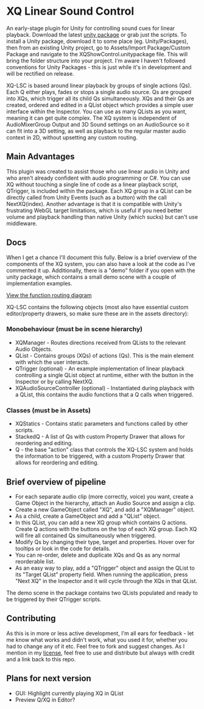 # XQ Linear Sound Control
An early-stage plugin for Unity for controlling sound cues for linear playback. Download the latest [unity package](/unitypackage/) or grab just the scripts. To install a Unity package, download it to some place (eg. Unity/Packages), then from an existing Unity project, go to Assets/Import Package/Custom Package and navigate to the XQShowControl.unitypackage file. This will bring the folder structure into your project. I'm aware I haven't followed conventions for Unity Packages - this is just while it's in development and will be rectified on release.

XQ-LSC is based around linear playback by groups of single actions (Qs). Each Q either plays, fades or stops a single audio source. Qs are grouped into XQs, which trigger all its child Qs simultaneously. XQs and their Qs are created, ordered and edited in a QList object which provides a simple user interface within the Inspector. You can use as many QLists as you want, meaning it can get quite complex. The XQ system is independent of AudioMixerGroup Output and 3D Sound settings on an AudioSource so it can fit into a 3D setting, as well as playback to the regular master audio context in 2D, without upsetting any custom routing.

## Main Advantages
This plugin was created to assist those who use linear audio in Unity and who aren't already confident with audio programming or C#. You can use XQ without touching a single line of code as a linear playback script, QTrigger, is included within the package. Each XQ group in a QList can be directly called from Unity Events (such as a button) with the call NextXQ(index). Another advantage is that it is compatible with Unity's frustrating WebGL target limitations, which is useful if you need better volume and playback handling than native Unity (which sucks) but can't use middleware.

## Docs
When I get a chance I'll document this fully. Below is a brief overview of the components of the XQ system, you can also have a look at the code as I've commented it up. Additionally, there is a "demo" folder if you open with the unity package, which contains a small demo scene with a couple of implementation examples.

[View the function routing diagram](XQ-LSC%20Routing.png)

XQ-LSC contains the following objects (most also have essential custom editor/property drawers, so make sure these are in the assets directory):
### Monobehaviour (must be in scene hierarchy)
* XQManager - Routes directions received from QLists to the relevant Audio Objects.
* QList - Contains groups (XQs) of actions (Qs). This is the main element with which the user interacts.
* QTrigger (optional) - An example implementation of linear playback controlling a single QList object at runtime, either with the button in the Inspector or by calling NextXQ.
* XQAudioSourceController (optional) - Instantiated during playback with a QList, this contains the audio functions that a Q calls when triggered.

### Classes (must be in Assets)
* XQStatics - Contains static parameters and functions called by other scripts.
* StackedQ - A list of Qs with custom Property Drawer that allows for reordering and editing.
* Q - the base "action" class that controls the XQ-LSC system and holds the information to be triggered, with a custom Property Drawer that allows for reordering and editing.

## Brief overview of pipeline
* For each separate audio clip (more correctly, voice) you want, create a Game Object in the hierarchy, attach an Audio Source and assign a clip.
* Create a new GameObject called "XQ", and add a "XQManager" object.
* As a child, create a GameObject and add a "QList" object.
* In this QList, you can add a new XQ group which contains Q actions. Create Q actions with the buttons on the top of each XQ group. Each XQ will fire all contained Qs simultaneously when triggered.
* Modify Qs by changing their type, target and properties. Hover over for tooltips or look in the code for details.
* You can re-order, delete and duplicate XQs and Qs as any normal reorderable list.
* As an easy way to play, add a "QTrigger" object and assign the QList to its "Target QList" property field. When running the application, press "Next XQ" in the Inspector and it will cycle through the XQs in that QList.

The demo scene in the package contains two QLists populated and ready to be triggered by their QTrigger scripts.

## Contributing
As this is in more or less active development, I'm all ears for feedback - let me know what works and didn't work, what you used it for, whether you had to change any of it etc. Feel free to fork and suggest changes. As I mention in my [license](LICENSE.md), feel free to use and distribute but always with credit and a link back to this repo.

## Plans for next version
* GUI: Highlight currently playing XQ in QList
* Preview Q/XQ in Editor?
